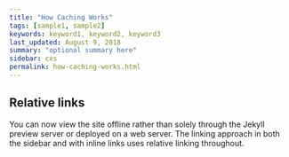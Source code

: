 ```yaml
---
title: "How Caching Works"
tags: [sample1, sample2]
keywords: keyword1, keyword2, keyword3
last_updated: August 9, 2018
summary: "optional summary here"
sidebar: cxs
permalink: how-caching-works.html
---
```

## Relative links

You can now view the site offline rather than solely through the Jekyll preview server or deployed on a web server. The linking approach in both the sidebar and with inline links uses relative linking throughout.